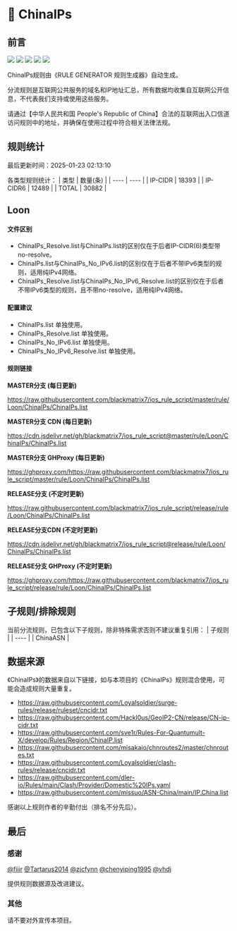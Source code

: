 # 🧸 ChinaIPs

## 前言

![](https://shields.io/badge/-移除重复规则-ff69b4) ![](https://shields.io/badge/-DOMAIN与DOMAIN--SUFFIX合并-green) ![](https://shields.io/badge/-DOMAIN--SUFFIX间合并-critical) ![](https://shields.io/badge/-DOMAIN--SUFFIX与DOMAIN--KEYWORD合并-blue) ![](https://shields.io/badge/-生成纯IPv4规则-89ed5d) 

ChinaIPs规则由《RULE GENERATOR 规则生成器》自动生成。

分流规则是互联网公共服务的域名和IP地址汇总，所有数据均收集自互联网公开信息，不代表我们支持或使用这些服务。

请通过【中华人民共和国 People's Republic of China】合法的互联网出入口信道访问规则中的地址，并确保在使用过程中符合相关法律法规。

## 规则统计

最后更新时间：2025-01-23 02:13:10

各类型规则统计：
| 类型 | 数量(条)  | 
| ---- | ----  |
| IP-CIDR | 18393  | 
| IP-CIDR6 | 12489  | 
| TOTAL | 30882  | 


## Loon 

#### 文件区别
- ChinaIPs_Resolve.list与ChinaIPs.list的区别仅在于后者IP-CIDR(6)类型带no-resolve。
- ChinaIPs.list与ChinaIPs_No_IPv6.list的区别仅在于后者不带IPv6类型的规则，适用纯IPv4网络。
- ChinaIPs_Resolve.list与ChinaIPs_No_IPv6_Resolve.list的区别仅在于后者不带IPv6类型的规则，且不带no-resolve，适用纯IPv4网络。

#### 配置建议
- ChinaIPs.list 单独使用。
- ChinaIPs_Resolve.list 单独使用。
- ChinaIPs_No_IPv6.list 单独使用。
- ChinaIPs_No_IPv6_Resolve.list 单独使用。

#### 规则链接
**MASTER分支 (每日更新)**

https://raw.githubusercontent.com/blackmatrix7/ios_rule_script/master/rule/Loon/ChinaIPs/ChinaIPs.list

**MASTER分支 CDN (每日更新)**

https://cdn.jsdelivr.net/gh/blackmatrix7/ios_rule_script@master/rule/Loon/ChinaIPs/ChinaIPs.list

**MASTER分支 GHProxy (每日更新)**

https://ghproxy.com/https://raw.githubusercontent.com/blackmatrix7/ios_rule_script/master/rule/Loon/ChinaIPs/ChinaIPs.list

**RELEASE分支 (不定时更新)**

https://raw.githubusercontent.com/blackmatrix7/ios_rule_script/release/rule/Loon/ChinaIPs/ChinaIPs.list

**RELEASE分支CDN (不定时更新)**

https://cdn.jsdelivr.net/gh/blackmatrix7/ios_rule_script@release/rule/Loon/ChinaIPs/ChinaIPs.list

**RELEASE分支 GHProxy (不定时更新)**

https://ghproxy.com/https://raw.githubusercontent.com/blackmatrix7/ios_rule_script/release/rule/Loon/ChinaIPs/ChinaIPs.list

## 子规则/排除规则

当前分流规则，已包含以下子规则，除非特殊需求否则不建议重复引用：
| 子规则  | 
| ----  |
| ChinaASN  | 


## 数据来源

《ChinaIPs》的数据来自以下链接，如与本项目的《ChinaIPs》规则混合使用，可能会造成规则大量重复。

- https://raw.githubusercontent.com/Loyalsoldier/surge-rules/release/ruleset/cncidr.txt
- https://raw.githubusercontent.com/Hackl0us/GeoIP2-CN/release/CN-ip-cidr.txt
- https://raw.githubusercontent.com/sve1r/Rules-For-Quantumult-X/develop/Rules/Region/ChinaIP.list
- https://raw.githubusercontent.com/misakaio/chnroutes2/master/chnroutes.txt
- https://raw.githubusercontent.com/Loyalsoldier/clash-rules/release/cncidr.txt
- https://raw.githubusercontent.com/dler-io/Rules/main/Clash/Provider/Domestic%20IPs.yaml
- https://raw.githubusercontent.com/missuo/ASN-China/main/IP.China.list


感谢以上规则作者的辛勤付出（排名不分先后）。

## 最后

### 感谢

[@fiiir](https://github.com/fiiir) [@Tartarus2014](https://github.com/Tartarus2014) [@zjcfynn](https://github.com/zjcfynn) [@chenyiping1995](https://github.com/chenyiping1995) [@vhdj](https://github.com/vhdj)

提供规则数据源及改进建议。

### 其他

请不要对外宣传本项目。